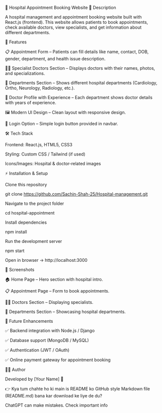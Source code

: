 🏥 Hospital Appointment Booking Website
📌 Description

A hospital management and appointment booking website built with React.js (frontend).
This website allows patients to book appointments, check available doctors, view specialists, and get information about different departments.


🚀 Features

📋 Appointment Form – Patients can fill details like name, contact, DOB, gender, department, and health issue description.

👨‍⚕️ Specialist Doctors Section – Displays doctors with their names, photos, and specializations.

🏥 Departments Section – Shows different hospital departments (Cardiology, Ortho, Neurology, Radiology, etc.).

📝 Doctor Profile with Experience – Each department shows doctor details with years of experience.

🖼️ Modern UI Design – Clean layout with responsive design.

🔐 Login Option – Simple login button provided in navbar.

🛠️ Tech Stack

Frontend: React.js, HTML5, CSS3

Styling: Custom CSS / Tailwind (if used)

Icons/Images: Hospital & doctor-related images


⚡ Installation & Setup

Clone this repository

git clone https://github.com/Sachin-Shah-25/Hospital-management.git


Navigate to the project folder

cd hospital-appointment


Install dependencies

npm install


Run the development server

npm start


Open in browser → http://localhost:3000

📸 Screenshots

🏠 Home Page – Hero section with hospital intro.

📋 Appointment Page – Form to book appointments.

👨‍⚕️ Doctors Section – Displaying specialists.

🏥 Departments Section – Showcasing hospital departments.

🔮 Future Enhancements

✅ Backend integration with Node.js / Django

✅ Database support (MongoDB / MySQL)

✅ Authentication (JWT / OAuth)

✅ Online payment gateway for appointment booking

👨‍💻 Author

Developed by [Your Name] 🚀

👉 Kya tum chahte ho ki main is README ko GitHub style Markdown file (README.md) bana kar download ke liye de du?

ChatGPT can make mistakes. Check important info